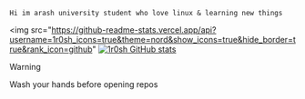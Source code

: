 ```
Hi im arash university student who love linux & learning new things
```

<img src="https://github-readme-stats.vercel.app/api?username=1r0sh_icons=true&theme=nord&show_icons=true&hide_border=true&rank_icon=github"
[![1r0sh GitHub stats](https://github-readme-stats.vercel.app/api?username=1r0sh)](https://github.com/anuraghazra/github-readme-stats)
> [!Warning]
> Wash your hands before opening repos
